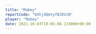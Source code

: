 ```yaml
---
title: "Mabey"
reportCode: "6XhjdQmtyfBJDVzN"
player: "Mabey"
date: 2021-10-03T19:05:08.133000+00:00
---
```

